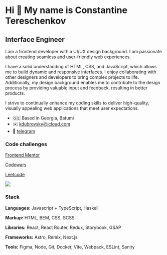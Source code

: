 Hi 👋 My name is Constantine Tereschenkov
========================================= 
Interface Engineer
------------------------ 
I am a frontend developer with a UI/UX design background. I am passionate about creating seamless and user-friendly web experiences.

I have a solid understanding of HTML, CSS, and JavaScript, which allows me to build dynamic and responsive interfaces. I enjoy collaborating with other designers and developers to bring complex projects to life. Additionally, my design background enables me to contribute to the design process by providing valuable input and feedback, resulting in better products.

I strive to continually enhance my coding skills to deliver high-quality, visually appealing web applications that meet user expectations.

* 🇬🇪 Based in  Georgia, Batumi 
* ✉️ [kdubrovsky@icloud.com](mailto:kdubrovsky@icloud.com)
* 💬 [telegram](https://t.me/kdubrovsky)

### Code challenges  

[Frontend Mentor](https://www.frontendmentor.io/profile/kdubrovsky)

[Codewars](https://www.codewars.com/users/kdubrovsky)

[Leetcode](https://leetcode.com/u/kdubrovsky/)

<img src="https://www.codewars.com/users/kdubrovsky/badges/small">

### Stack  

**Languages:** Javascript + TypeScript, Haskell

**Markup:** HTML, BEM, CSS, SCSS

**Libraries:** React, React Router, Redux, Storybook, GSAP

**Frameworks:** Astro, Remix, Next.js

**Tools:** Figma, Node, Git, Docker, Vite, Webpack, ESLint, Sanity
